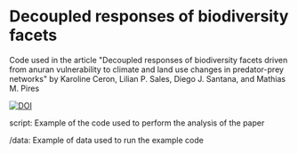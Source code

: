 # Decoupled responses of biodiversity facets
Code used in the article "Decoupled responses of biodiversity facets driven from anuran vulnerability to climate and land use changes in predator-prey networks" by Karoline Ceron, Lilian P. Sales, Diego J. Santana, and Mathias M. Pires

[![DOI](https://zenodo.org/badge/417528893.svg)](https://zenodo.org/badge/latestdoi/417528893)

script: Example of the code used to perform the analysis of the paper

/data: Example of data used to run the example code
